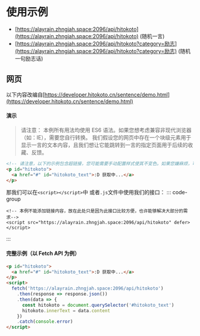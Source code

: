 # 使用示例
- [https://alayrain.zhngjah.space:2096/api/hitokoto](https://alayrain.zhngjah.space:2096/api/hitokoto) (随机一言)
- [https://alayrain.zhngjah.space:2096/api/hitokoto?category=励志](https://alayrain.zhngjah.space:2096/api/hitokoto?category=励志) (随机一句励志话)

## 网页
以下内容改编自[https://developer.hitokoto.cn/sentence/demo.html](https://developer.hitokoto.cn/sentence/demo.html)

#### 演示
> 请注意：
> 本例所有用法均使用 ES6 语法。如果您想考虑兼容非现代浏览器（如：IE），需要您自行转换。
我们假设您的网页中存在一个块级元素用于显示一言的文本内容，且我们想让它能跳转到一言的指定页面用于后续的收藏、反馈。
``` html
<!-- 请注意，以下的示例包含超链接，您可能需要手动配置样式使其不变色。如果您嫌麻烦，可以移除。 -->
<p id="hitokoto">
  <a href="#" id="hitokoto_text">:D 获取中...</a>
</p>
```
那我们可以在`<script></script>`中 或者`.js`文件中使用我们的接口：
::: code-group
``` 接口选择器 [接口选择器]
<!-- 本例不能添加链接内容，放在此处只是因为此接口比较方便，也许能够解决大部分的需求-->
<script src="https://alayrain.zhngjah.space:2096/api/hitokoto" defer></script>
```
:::

#### 完整示例（以 Fetch API 为例）
``` html
<p id="hitokoto">
  <a href="#" id="hitokoto_text">:D 获取中...</a>
</p>
<script>
  fetch('https://alayrain.zhngjah.space:2096/api/hitokoto')
    .then(response => response.json())
    .then(data => {
      const hitokoto = document.querySelector('#hitokoto_text')
      hitokoto.innerText = data.content
    })
    .catch(console.error)
</script>